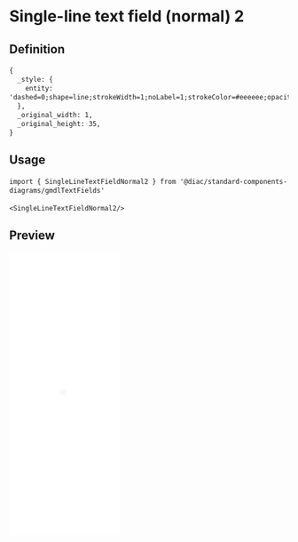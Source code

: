 # Single-line text field (normal) 2

## Definition

```
{
  _style: { 
    entity: 'dashed=0;shape=line;strokeWidth=1;noLabel=1;strokeColor=#eeeeee;opacity=50;',
  },
  _original_width: 1,
  _original_height: 35,
}
```

## Usage

```
import { SingleLineTextFieldNormal2 } from '@diac/standard-components-diagrams/gmdlTextFields'

<SingleLineTextFieldNormal2/>
```

## Preview

<img src="./single-line-text-field-normal-2.png" width="200"/>
